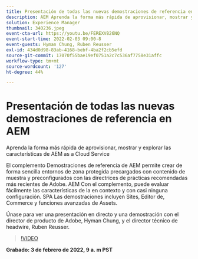 ```yaml
---
title: Presentación de todas las nuevas demostraciones de referencia en AEM
description: AEM Aprenda la forma más rápida de aprovisionar, mostrar y explorar las funciones de la as a Cloud Service con el complemento Demostraciones de referencia.
solution: Experience Manager
thumbnail: 340236.jpeg
event-cta-url: https://youtu.be/FEREXV826NQ
event-start-time: 2022-02-03 09:00-8
event-guests: Hyman Chung, Ruben Reusser
exl-id: 434d0d98-83ab-4168-bebf-4ba2f2cb5efd
source-git-commit: 17070f55bae19ef0751a2c7c536af7758e31affc
workflow-type: tm+mt
source-wordcount: '127'
ht-degree: 44%

---
```


# Presentación de todas las nuevas demostraciones de referencia en AEM

Aprenda la forma más rápida de aprovisionar, mostrar y explorar las características de AEM as a Cloud Service

El complemento Demostraciones de referencia de AEM permite crear de forma sencilla entornos de zona protegida precargados con contenido de muestra y preconfigurados con las directrices de prácticas recomendadas más recientes de Adobe. AEM Con el complemento, puede evaluar fácilmente las características de la en contexto y con casi ninguna configuración. SPA Las demostraciones incluyen Sites, Editor de, Commerce y funciones avanzadas de Assets.

Únase para ver una presentación en directo y una demostración con el director de producto de Adobe, Hyman Chung, y el director técnico de headwire, Ruben Reusser.

>[!VIDEO](https://video.tv.adobe.com/v/340236/?quality=12&learn=on)

**Grabado: 3 de febrero de 2022, 9 a. m PST**
